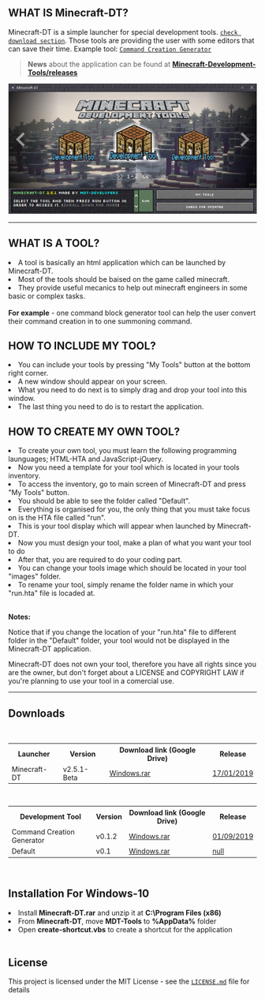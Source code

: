 ## WHAT IS Minecraft-DT?
Minecraft-DT is a simple launcher for special development tools. [``check download section``](https://github.com/gubrus50/Minecraft-Development-Tools/blob/master/README.md#downloads). Those tools are providing the user with some editors that can save their time. Example tool: [``Command Creation Generator``](https://github.com/gubrus50/Minecraft-Development-Tools/releases/tag/Command-Creation-Generator-v0.1.2)

> <b>News</b> about the application can be found at **[Minecraft-Development-Tools/releases](https://github.com/gubrus50/Minecraft-Development-Tools/releases)**

<img src="https://github.com/gubrus50/Minecraft-Development-Tools/blob/master/app/images/Minecraft-DT.png"/>

---

## WHAT IS A TOOL?
<li>A tool is basically an html application which can be launched by Minecraft-DT.</li>
<li>Most of the tools should be baised on the game called minecraft.</li>
<li>They provide useful mecanics to help out minecraft engineers in some basic or complex tasks.</li>
<br/><b>For example</b> - one command block generator tool can help the user convert their command creation in to one summoning command.

## HOW TO INCLUDE MY TOOL?
<li>You can include your tools by pressing "My Tools" button at the bottom right corner.</li>
<li>A new window should appear on your screen.</li>
<li>What you need to do next is to simply drag and drop your tool into this window.</li>
<li>The last thing you need to do is to restart the application.</li>

## HOW TO CREATE MY OWN TOOL?
<li>To create your own tool, you must learn the following programming launguages; HTML-HTA and JavaScript-jQuery.</li>
<li>Now you need a template for your tool which is located in your tools inventory.</li>
<li>To access the inventory, go to main screen of Minecraft-DT and press "My Tools" button.</li>
<li>You should be able to see the folder called "Default".</li>
<li>Everything is organised for you, the only thing that you must take focus on is the HTA file called "run".</li>
<li>This is your tool display which will appear when launched by Minecraft-DT.</li>
<li>Now you must design your tool, make a plan of what you want your tool to do</li>
<li>After that, you are required to do your coding part.</li>
<li>You can change your tools image which should be located in your tool "images" folder.</li>
<li>To rename your tool, simply rename the folder name in which your "run.hta" file is locaded at.</li>

<br /><b>Notes:</b><p>
Notice that if you change the location of your "run.hta" file to different folder in the "Default" folder, your tool would not be displayed in the Minecraft-DT application.</p>

<p>Minecraft-DT does not own your tool, therefore you have all rights since you are the owner, but don't forget
about a LICENSE and COPYRIGHT LAW if you're planning to use your tool in a comercial use.</p>

---

## Downloads

<br />

<table>
  <tr>
    <th>Launcher</th>
    <th>Version</th>
    <th>Download link (Google Drive)</th>
    <th>Release</th>
  </tr>
  <tr>
    <td>Minecraft-DT</td>
    <td>v2.5.1-Beta</td>
    <td>
      <a href="https://drive.google.com/open?id=1azVo6izrRS_18ZeFVsqOQuIwLL0hKL1Y" target="_blank">Windows.rar</a>
    </td>
    <td>
      <a href="https://github.com/gubrus50/Minecraft-DT/releases/tag/v2.5-Beta" target="_blank">17/01/2019</a>
    </td>
  </tr>
</table>

<br />

<table>
  <tr>
    <th>Development Tool</th>
    <th>Version</th>
    <th>Download link (Google Drive)</th>
    <th>Release</th>
  </tr>
  <tr>
    <td>Command Creation Generator</td>
    <td>v0.1.2</td>
    <td>
      <a href="https://drive.google.com/open?id=1nMnVpYWlROePNBtPQJfV0TRkrPSUPk-t" target="_blank">Windows.rar</a>
    </td>
    <td><a href="https://github.com/gubrus50/Minecraft-Development-Tools/releases/tag/Command-Creation-Generator-v0.1.2" target="_blank">01/09/2019</a></td>
  </tr>
  <tr>
    <td>Default</td>
    <td>v0.1</td>
    <td>
      <a href="https://drive.google.com/open?id=1EsclPOV8StDBFTydVyoqkY8zVoLuIwKv">Windows.rar</a>
    </td>
    <td><a href="#" target="_blank">null</a></td>
  </tr>
</table><br />

## Installation For Windows-10
<li>Install<b> Minecraft-DT.rar</b> and unzip it at <b>C:\Program Files (x86)</b></li>
<li>From <b>Minecraft-DT</b>, move <b>MDT-Tools</b> to <b>%AppData%</b> folder</li>
<li>Open <b>create-shortcut.vbs</b> to create a shortcut for the application</li>

<br />

## License
This project is licensed under the MIT License - see the [``LICENSE.md``](LICENSE.md) file for details
